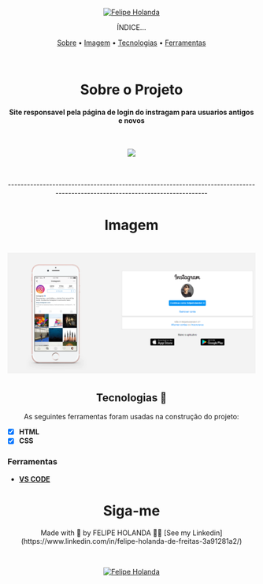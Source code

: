 <p align="center">
   <a href="https://www.linkedin.com/in/felipe-holanda-de-freitas-3a91281a2/">
      <img alt="Felipe Holanda" src="https://img.shields.io/badge/-Felipe Holanda-blue?style=flat&logo=Linkedin&logoColor=bluee" />
   </a>
</p>

<p align="center">ÍNDICE...</p>
<p align="center"><a href="#sobre-o-projeto">Sobre</a> • 
<a href="#Imagem">Imagem</a> • 
<a href="#Tecnologias--">Tecnologias</a> • 
<a href="#Ferramentas">Ferramentas</a></p>

<br>

<h1 align="center">Sobre o Projeto</h1>

<h4 align="center">Site responsavel pela página de login do instragam para usuarios antigos e novos</h4>

<br>

<p align="center">
<img src="http://img.shields.io/static/v1?label=STATUS&message=%20FINALIZADO&color=GREEN&style=for-the-badge"/>
</p>

<br>

<p align="center">------------------------------------------------------------------------------------------------------------------------------</p>

<h1 align="center">Imagem</h1>

<h1 align="center">
   <img alt="Readme" title="Readme" src="readme-img.png" />
</h1>

  <h2 align="center">Tecnologias 🚀 </h2>

  <p align="center">As seguintes ferramentas foram usadas na construção do projeto:</p>

  - [x] **HTML**
  - [x] **CSS**

  ### Ferramentas

  - [**VS CODE**](https://code.visualstudio.com/)



  <h1 align="center">Siga-me</h1>
  <p align="center">Made with 💜 by FELIPE HOLANDA 👋🏻 [See my Linkedin](https://www.linkedin.com/in/felipe-holanda-de-freitas-3a91281a2/)</p>
  
<br>

<p align="center">
   <a href="https://www.linkedin.com/in/felipe-holanda-de-freitas-3a91281a2/">
      <img alt="Felipe Holanda" src="https://img.shields.io/badge/-Felipe Holanda-blue?style=flat&logo=Linkedin&logoColor=bluee" />
   </a>
</p>



